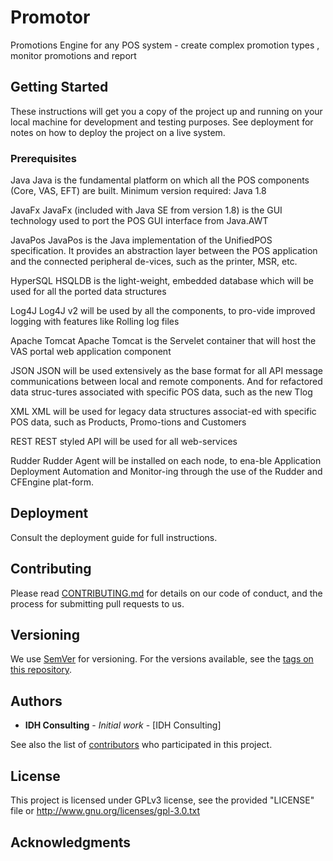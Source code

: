 # Promotor

Promotions Engine for any POS system - create complex promotion types , monitor promotions and report

## Getting Started

These instructions will get you a copy of the project up and running on your local machine for development and testing purposes. See deployment for notes on how to deploy the project on a live system.

### Prerequisites

Java	Java is the fundamental platform on which all the POS components (Core, VAS, EFT) are built. Minimum version required: Java 1.8	

JavaFx	JavaFx (included with Java SE from version 1.8) is the GUI technology used to port the POS GUI interface from Java.AWT	

JavaPos	JavaPos is the Java implementation of the UnifiedPOS specification. It provides an abstraction layer between the POS application and the connected peripheral de-vices, such as the printer, MSR, etc.	

HyperSQL	HSQLDB is the light-weight, embedded database which will be used for all the ported data structures	

Log4J	Log4J v2 will be used by all the components, to pro-vide improved logging with features like Rolling log files	

Apache Tomcat	Apache Tomcat is the Servelet container that will host the VAS portal web application component	

JSON	JSON will be used extensively as the base format for all API message communications between local and remote components. And for refactored data struc-tures associated with specific POS data, such as the new Tlog	

XML	XML will be used for legacy data structures associat-ed with specific POS data, such as Products, Promo-tions and Customers	

REST	REST styled API will be used for all web-services	

Rudder	Rudder Agent will be installed on each node, to ena-ble Application Deployment Automation and Monitor-ing through the use of the Rudder and CFEngine plat-form.	

## Deployment

Consult the deployment guide for full instructions.

## Contributing

Please read [CONTRIBUTING.md](https://gist.github.com/IDHConsulting/b24679402957c63ec426) for details on our code of conduct, and the process for submitting pull requests to us.

## Versioning

We use [SemVer](http://semver.org/) for versioning. For the versions available, see the [tags on this repository](https://github.com/your/project/tags). 

## Authors

* **IDH Consulting** - *Initial work* - [IDH Consulting]

See also the list of [contributors](https://github.com/your/project/contributors) who participated in this project.

## License

This project is licensed under GPLv3 license, see the provided "LICENSE" file or http://www.gnu.org/licenses/gpl-3.0.txt

## Acknowledgments
